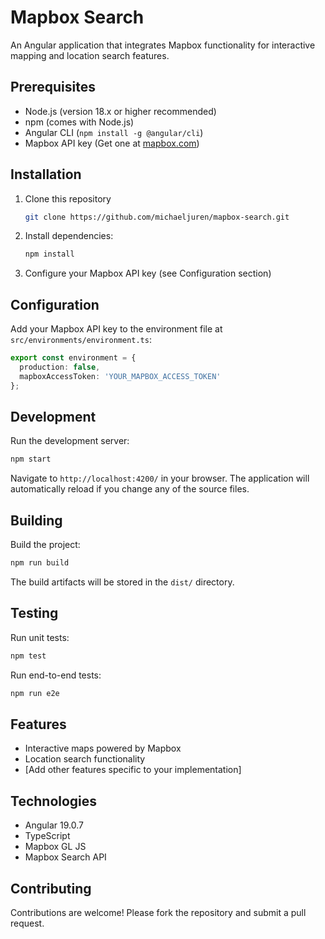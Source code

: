 # Mapbox Search

An Angular application that integrates Mapbox functionality for interactive mapping and location search features.

## Prerequisites

- Node.js (version 18.x or higher recommended)
- npm (comes with Node.js)
- Angular CLI (`npm install -g @angular/cli`)
- Mapbox API key (Get one at [mapbox.com](https://www.mapbox.com/))

## Installation

1. Clone this repository
   ```bash
   git clone https://github.com/michaeljuren/mapbox-search.git
   ```

2. Install dependencies:
   ```bash
   npm install
   ```
3. Configure your Mapbox API key (see Configuration section)

## Configuration

Add your Mapbox API key to the environment file at `src/environments/environment.ts`:

```typescript
export const environment = {
  production: false,
  mapboxAccessToken: 'YOUR_MAPBOX_ACCESS_TOKEN'
};
```

## Development

Run the development server:

```bash
npm start
```

Navigate to `http://localhost:4200/` in your browser. The application will automatically reload if you change any of the source files.

## Building

Build the project:

```bash
npm run build
```

The build artifacts will be stored in the `dist/` directory.

## Testing

Run unit tests:

```bash
npm test
```

Run end-to-end tests:

```bash
npm run e2e
```

## Features

- Interactive maps powered by Mapbox
- Location search functionality
- [Add other features specific to your implementation]

## Technologies

- Angular 19.0.7
- TypeScript
- Mapbox GL JS
- Mapbox Search API

## Contributing

Contributions are welcome! Please fork the repository and submit a pull request.

